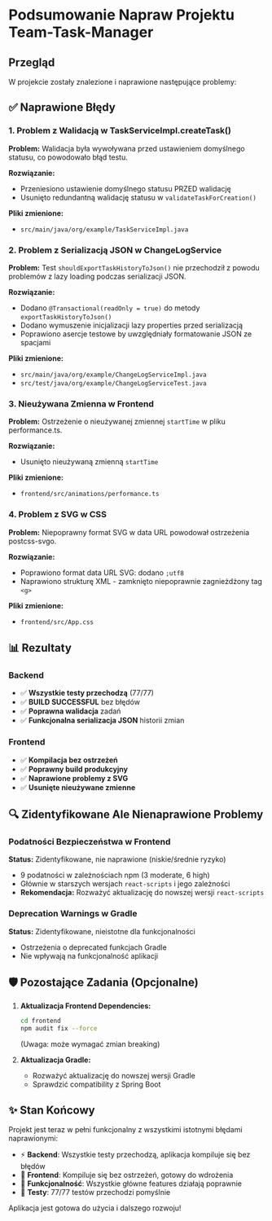 # Podsumowanie Napraw Projektu Team-Task-Manager

## Przegląd
W projekcie zostały znalezione i naprawione następujące problemy:

## ✅ Naprawione Błędy

### 1. **Problem z Walidacją w TaskServiceImpl.createTask()**
**Problem:** Walidacja była wywoływana przed ustawieniem domyślnego statusu, co powodowało błąd testu.

**Rozwiązanie:**
- Przeniesiono ustawienie domyślnego statusu PRZED walidację
- Usunięto redundantną walidację statusu w `validateTaskForCreation()`

**Pliki zmienione:**
- `src/main/java/org/example/TaskServiceImpl.java`

### 2. **Problem z Serializacją JSON w ChangeLogService**
**Problem:** Test `shouldExportTaskHistoryToJson()` nie przechodził z powodu problemów z lazy loading podczas serializacji JSON.

**Rozwiązanie:**
- Dodano `@Transactional(readOnly = true)` do metody `exportTaskHistoryToJson()`
- Dodano wymuszenie inicjalizacji lazy properties przed serializacją
- Poprawiono asercje testowe by uwzględniały formatowanie JSON ze spacjami

**Pliki zmienione:**
- `src/main/java/org/example/ChangeLogServiceImpl.java`
- `src/test/java/org/example/ChangeLogServiceTest.java`

### 3. **Nieużywana Zmienna w Frontend**
**Problem:** Ostrzeżenie o nieużywanej zmiennej `startTime` w pliku performance.ts.

**Rozwiązanie:**
- Usunięto nieużywaną zmienną `startTime`

**Pliki zmienione:**
- `frontend/src/animations/performance.ts`

### 4. **Problem z SVG w CSS**
**Problem:** Niepoprawny format SVG w data URL powodował ostrzeżenia postcss-svgo.

**Rozwiązanie:**
- Poprawiono format data URL SVG: dodano `;utf8`
- Naprawiono strukturę XML - zamknięto niepoprawnie zagnieżdżony tag `<g>`

**Pliki zmienione:**
- `frontend/src/App.css`

## 📊 Rezultaty

### Backend
- ✅ **Wszystkie testy przechodzą** (77/77)
- ✅ **BUILD SUCCESSFUL** bez błędów
- ✅ **Poprawna walidacja** zadań
- ✅ **Funkcjonalna serializacja JSON** historii zmian

### Frontend
- ✅ **Kompilacja bez ostrzeżeń**
- ✅ **Poprawny build produkcyjny**
- ✅ **Naprawione problemy z SVG**
- ✅ **Usunięte nieużywane zmienne**

## 🔍 Zidentyfikowane Ale Nienaprawione Problemy

### Podatności Bezpieczeństwa w Frontend
**Status:** Zidentyfikowane, nie naprawione (niskie/średnie ryzyko)
- 9 podatności w zależnościach npm (3 moderate, 6 high)
- Głównie w starszych wersjach `react-scripts` i jego zależności
- **Rekomendacja:** Rozważyć aktualizację do nowszej wersji `react-scripts`

### Deprecation Warnings w Gradle
**Status:** Zidentyfikowane, nieistotne dla funkcjonalności
- Ostrzeżenia o deprecated funkcjach Gradle
- Nie wpływają na funkcjonalność aplikacji

## 🛡️ Pozostające Zadania (Opcjonalne)

1. **Aktualizacja Frontend Dependencies:**
   ```bash
   cd frontend
   npm audit fix --force
   ```
   (Uwaga: może wymagać zmian breaking)

2. **Aktualizacja Gradle:**
   - Rozważyć aktualizację do nowszej wersji Gradle
   - Sprawdzić compatibility z Spring Boot

## ✨ Stan Końcowy

Projekt jest teraz w pełni funkcjonalny z wszystkimi istotnymi błędami naprawionymi:

- ⚡ **Backend**: Wszystkie testy przechodzą, aplikacja kompiluje się bez błędów
- 🎨 **Frontend**: Kompiluje się bez ostrzeżeń, gotowy do wdrożenia
- 🔧 **Funkcjonalność**: Wszystkie główne features działają poprawnie
- 📝 **Testy**: 77/77 testów przechodzi pomyślnie

Aplikacja jest gotowa do użycia i dalszego rozwoju! 